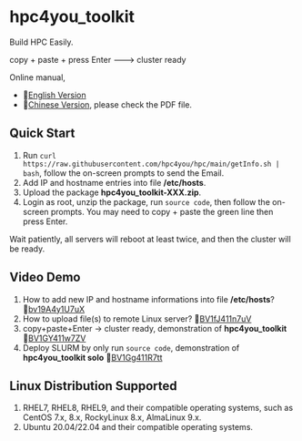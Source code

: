 # hpc4you_toolkit
Build HPC Easily. 

copy + paste + press Enter ---> cluster ready

Online manual, 
- 🔗[English Version](https://hpc4you.github.io)
- 🔗[Chinese Version](https://gitee.com/hpc4you/hpc), please check the PDF file. 

## Quick Start
1. Run `curl https://raw.githubusercontent.com/hpc4you/hpc/main/getInfo.sh | bash`, follow the on-screen prompts to send the Email.
2. Add IP and hostname entries into file **/etc/hosts**. 
3. Upload the package **hpc4you_toolkit-XXX.zip**.
4. Login as root, unzip the package, run `source code`, then follow the on-screen prompts. You may need to copy + paste the green line then press Enter.

Wait patiently, all servers will reboot at least twice, and then the cluster will be ready. 

## Video Demo
1. How to add new IP and hostname informations into file **/etc/hosts**? 🔗[bv19A4y1U7uX](https://www.bilibili.com/video/bv19A4y1U7uX)
2. How to upload file(s) to remote Linux server? 🔗[BV1fJ411n7uV](https://www.bilibili.com/video/BV1fJ411n7uV)
3. copy+paste+Enter -> cluster ready, demonstration of **hpc4you_toolkit** 🔗[BV1GY411w7ZV](https://www.bilibili.com/video/BV1GY411w7ZV)
4. Deploy SLURM by only run `source code`, demonstration of **hpc4you_toolkit solo** 🔗[BV1Gg411R7tt](https://www.bilibili.com/video/BV1Gg411R7tt)

## Linux Distribution Supported
1. RHEL7, RHEL8, RHEL9, and their compatible operating systems, such as CentOS 7.x, 8.x, RockyLinux 8.x, AlmaLinux 9.x. 
2. Ubuntu 20.04/22.04 and their compatible operating systems. 
